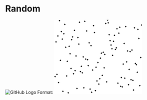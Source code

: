 # Random

![GitHub Logo](Random/Quick_sort_animation.gif)
Format: ![Alt Text](https://github.com/cgrad1/Random/blob/master/Quick_sort_animation.gif)
